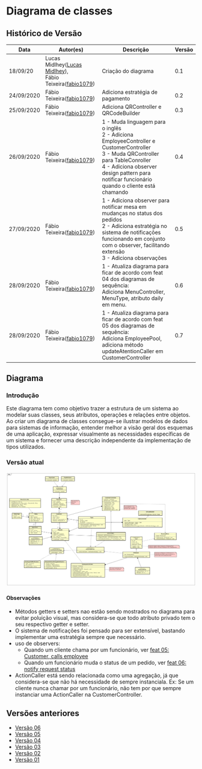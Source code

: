 # Diagrama de classes

## Histórico de Versão

<table>
  <thead>
    <tr>
      <th>Data</th>
      <th>Autor(es)</th>
      <th>Descrição</th>
      <th>Versão</th>  
    </tr>
  </thead>

  <tbody>
    <tr>
      <td>18/09/20</td>
      <td>
        Lucas Midlhey(<a target="blank" href="https://github.com/lucasmidlhey">Lucas Midlhey</a>),
        <br />
        Fábio Teixeira(<a target="blank" href="https://github.com/fabio1079">fabio1079</a>)
      </td>
      <td>Criação do diagrama</td>
      <td>0.1</td>
    </tr>
    <tr>
      <td>24/09/2020</td>
      <td>
        Fábio Teixeira(<a target="blank" href="https://github.com/fabio1079">fabio1079</a>)
      </td>
      <td>Adiciona estratégia de pagamento</td>
      <td>0.2</td>
    </tr>
    <tr>
      <td>25/09/2020</td>
      <td>
        Fábio Teixeira(<a target="blank" href="https://github.com/fabio1079">fabio1079</a>)
      </td>
      <td>Adiciona QRController e QRCodeBuilder</td>
      <td>0.3</td>
    </tr>
    <tr>
      <td>26/09/2020</td>
      <td>
        Fábio Teixeira(<a target="blank" href="https://github.com/fabio1079">fabio1079</a>)
      </td>
      <td>
        1 - Muda linguagem para o inglês<br />
        2 - Adiciona EmployeeController e CustomerController<br />
        3 - Muda QRController para TableConroller<br />
        4 - Adiciona observer design pattern para notificar funcionário quando o cliente está chamando
      </td>
      <td>0.4</td>
    </tr>
    <tr>
      <td>27/09/2020</td>
      <td>
        Fábio Teixeira(<a target="blank" href="https://github.com/fabio1079">fabio1079</a>)
      </td>
      <td>
        1 - Adiciona observer para notificar mesa em mudanças no status dos pedidos<br />
        2 - Adiciona estratégia no sistema de notificações funcionando em conjunto com o observer, facilitando extensão<br />
        3 - Adiciona observações
      </td>
      <td>0.5</td>
    </tr>
    <tr>
      <td>28/09/2020</td>
      <td>
        Fábio Teixeira(<a target="blank" href="https://github.com/fabio1079">fabio1079</a>)
      </td>
      <td>
        1 - Atualiza diagrama para ficar de acordo com feat 04 dos diagramas de sequência:<br />
        Adiciona MenuController, MenuType, atributo daily em menu.
      </td>
      <td>0.6</td>
    </tr>
    <tr>
      <td>28/09/2020</td>
      <td>
        Fábio Teixeira(<a target="blank" href="https://github.com/fabio1079">fabio1079</a>)
      </td>
      <td>
        1 - Atualiza diagrama para ficar de acordo com feat 05 dos diagramas de sequência:<br />
        Adiciona EmployeePool, adiciona método updateAtentionCaller em CustomerController
      </td>
      <td>0.7</td>
    </tr>
  </tbody>
</table>

## Diagrama

### Introdução

Este diagrama tem como objetivo trazer a estrutura de um sistema ao modelar suas classes, seus atributos, operações e relações entre objetos. Ao criar um diagrama de classes consegue-se ilustrar modelos de dados para sistemas de informação, entender melhor a visão geral dos esquemas de uma aplicação, expressar visualmente as necessidades específicas de um sistema e fornecer uma descrição independente da implementação de tipos utilizados.

### Versão atual

[![Diagrama de classes](../../images/UML/DiaClasses/diagram_classesv06.jpg)](https://ibb.co/jDd97Cv)

#### Observações

- Métodos getters e setters nao estão sendo mostrados no diagrama para evitar poluição visual, mas considera-se que todo atributo privado tem o seu respectivo getter e setter.
- O sistema de notificações foi pensado para ser extensível, bastando implementar uma estratégia sempre que necessário.
- uso de observers:
  - Quando um cliente chama por um funcionário, ver [feat 05: Customer, calls employee](../diagramas_dinamicos/diagrama_sequencia.md)
  - Quando um funcionário muda o status de um pedido, ver [feat 06: notify request status](../diagramas_dinamicos/diagrama_sequencia.md)
- ActionCaller está sendo relacionada como uma agregação, já que considera-se que não há necessidade de sempre instanciala. Ex: Se um cliente nunca chamar por um funcionário, não tem por que sempre instanciar uma ActionCaller na CustomerController.

## Versões anteriores

- [Versão 06](https://ibb.co/TWNMH35)
- [Versão 05](https://ibb.co/9gNWVgF)
- [Versão 04](https://ibb.co/JkrCHvc)
- [Versão 03](https://ibb.co/gP8WzxT)
- [Versão 02](https://ibb.co/5jqPWw9)
- [Versão 01](https://ibb.co/856H4FW)
